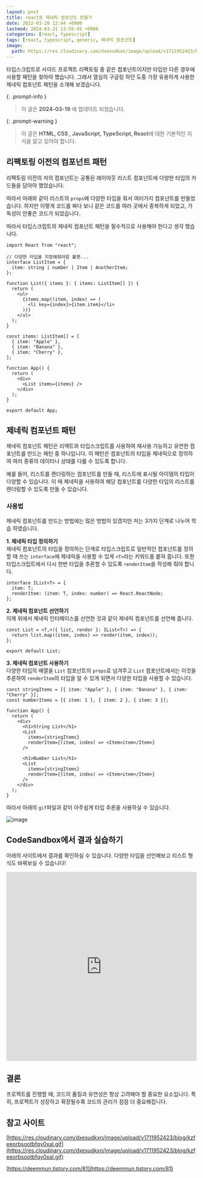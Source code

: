 ```yaml
---
layout: post
title: react로 제네릭 컴포넌트 만들기
date: 2022-03-20 12:44 +0900
lastmod: 2024-03-31 13:55:45 +0900
categories: [react, typescript]
tags: [react, typescript, generic, 제네릭 컴포넌트]
image:
  path: https://res.cloudinary.com/dxesudkxn/image/upload/v1711952423/blog/kzfeeorbsootbfqy0xal.gif
---
```


타입스크립트로 사이드 프로젝트 리팩토링 중 같은 컴포넌트이지만 타입만 다른 경우에 사용할 패턴을 찾아야 헀습니다. 그래서 열심히 구글링 하던 도중 가장 유용하게 사용한 제네릭 컴포넌트 패턴을 소개해 보겠습니다.

{: .prompt-info }

> 이 글은 **2024-03-19** 에 업데이트 되었습니다.

{: .prompt-warning }

> 이 글은 **HTML, CSS , JavaScript, TypeScript, React**에 대한 기본적인 지식을 알고 있어야 합니다.

## 리팩토링 이전의 컴포넌트 패턴

리팩토링 이전의 저의 컴포넌트는 공통된 레이아웃 리스트 컴포넌트에 다양한 타입의 카드들을 담아야 했었습니다.

따라서 아래와 같이 리스트의 `props`에 다양한 타입을 줘서 여러가지 컴포넌트를 만들었습니다. 하지만 이렇게 코드를 짜다 보니 같은 코드를 여러 곳에서 중복하게 되었고, 가독성이 안좋은 코드가 되었습니다.

따라서 타입스크립트의 제네릭 컴포넌트 패턴을 필수적으로 사용해야 한다고 생각 했습니다.

```tsx
import React from "react";

// 다양한 타입을 지정해줘야함 불편...
interface ListItem = {
  item: string | number | Item | AnotherItem;
};

function List({ items }: { items: ListItem[] }) {
  return (
    <ul>
      {items.map((item, index) => (
        <li key={index}>{item.item}</li>
      ))}
    </ul>
  );
}

const items: ListItem[] = [
  { item: "Apple" },
  { item: "Banana" },
  { item: "Cherry" },
];

function App() {
  return (
    <div>
      <List items={items} />
    </div>
  );
}

export default App;
```

## 제네릭 컴포넌트 패턴

제네릭 컴포넌트 패턴은 리액트와 타입스크립트를 사용하여 재사용 가능하고 유연한 컴포넌트를 만드는 패턴 중 하나입니다. 이 패턴은 컴포넌트의 타입을 제네릭으로 정의하여 여러 종류의 데이터나 상태를 다룰 수 있도록 합니다.

예를 들어, 리스트를 렌더링하는 컴포넌트를 만들 때, 리스트에 표시될 아이템의 타입이 다양할 수 있습니다. 이 때 제네릭을 사용하여 해당 컴포넌트를 다양한 타입의 리스트를 렌더링할 수 있도록 만들 수 있습니다.

### 사용법

제네릭 컴포넌트를 만드는 방법에는 많은 방법이 있겠지만 저는 3가지 단계로 나누어 학습 하였습니다.

**1. 제네릭 타입 정의하기**<br/>
제네릭 컴포넌트의 타입을 정의하는 단계로 타입스크립트로 일반적인 컴포넌트를 정의할 때 쓰는 `interface`에 제네릭을 사용할 수 있게 `<T>`라는 키워드를 붙혀 줍니다. 또한 타입스크립트에서 다시 한번 타입을 추론할 수 있도록 `renderItem`을 작성해 줘야 합니다.

```tsx
interface IList<T> = {
  item: T;
  renderItem: (item: T, index: number) => React.ReactNode;
};
```

**2. 제네릭 컴포넌트 선언하기**<br/>
이제 위에서 제네릭 인터페이스를 선언한 것과 같이 제네릭 컴포넌트를 선언해 줍니다.

```tsx
const List = <T,>({ list, render }: IList<T>) => {
  return list.map((item, index) => render(item, index));
};

export default List;
```

**3. 제네릭 컴포넌트 사용하기**<br/>
다양한 타입의 배열을 `List` 컴포넌트의 `props`로 넘겨주고 `List` 컴포넌트에서는 이것을 추론하여 `renderItem`의 타입을 알 수 있게 되면서 다양한 타입을 사용할 수 있습니다.

```tsx
const stringItems = [{ item: "Apple" }, { item: "Banana" }, { item: "Cherry" }];
const numberItems = [{ item: 1 }, { item: 2 }, { item: 3 }];

function App() {
  return (
    <div>
      <h1>String List</h1>
      <List
        items={stringItems}
        renderItem={(item, index) => <Item>item</Item>}
      />

      <h1>Number List</h1>
      <List
        items={stringItems}
        renderItem={(item, index) => <Item>item</Item>}
      />
    </div>
  );
}
```

따라서 아래의 `gif`파일과 같이 아주쉽게 타입 추론을 사용하실 수 있습니다.

![image](https://res.cloudinary.com/dxesudkxn/image/upload/v1711952423/blog/kzfeeorbsootbfqy0xal.gif)

## CodeSandbox에서 결과 실습하기

아래의 사이트에서 결과를 확인하실 수 있습니다. 다양한 타입을 선언해보고 리스트 형식도 바꿔보실 수 있습니다!

<iframe src="https://codesandbox.io/embed/f22n2r?view=Editor+%2B+Preview&module=%2Fsrc%2FApp.tsx"
     style="width:100%; height: 500px; border:0; border-radius: 4px; overflow:hidden;"
     title="generic-components"
     allow="accelerometer; ambient-light-sensor; camera; encrypted-media; geolocation; gyroscope; hid; microphone; midi; payment; usb; vr; xr-spatial-tracking"
     sandbox="allow-forms allow-modals allow-popups allow-presentation allow-same-origin allow-scripts"
   ></iframe>

## 결론

프로젝트를 진행할 때, 코드의 품질과 유연성은 항상 고려해야 할 중요한 요소입니다. 특히, 프로젝트가 성장하고 확장될수록 코드의 관리가 점점 더 중요해집니다.

## 참고 사이트

[https://res.cloudinary.com/dxesudkxn/image/upload/v1711952423/blog/kzfeeorbsootbfqy0xal.gif](https://res.cloudinary.com/dxesudkxn/image/upload/v1711952423/blog/kzfeeorbsootbfqy0xal.gif)

[https://deemmun.tistory.com/81](https://deemmun.tistory.com/81)
